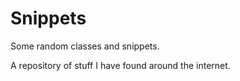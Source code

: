Snippets
========

Some random classes and snippets.

A repository of stuff I have found around the internet.

